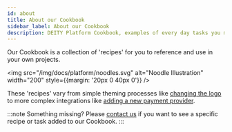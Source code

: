 ```yaml
---
id: about
title: About our Cookbook
sidebar_label: About our Cookbook
description: DEITY Platform Cookbook, examples of every day tasks you might need to do when building your app
---
```


Our Cookbook is a collection of 'recipes' for you to reference and use in your own projects.

<img src="/img/docs/platform/noodles.svg" alt="Noodle Illustration" width="200" style={{margin: '20px 0 40px 0'}} />

These 'recipes' vary from simple theming processes like [changing the logo](client/change-logo) to more complex integrations like [adding a new payment provider](integrations/braintree).


:::note Something missing?
Please [contact us](https://deity.io/contact) if you want to see a specific recipe or task added to our Cookbook.
:::

